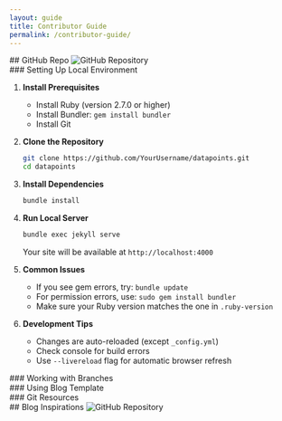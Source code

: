 ```yaml
---
layout: guide
title: Contributor Guide
permalink: /contributor-guide/
---
```


<section id="github-repo" markdown="1">
## GitHub Repo
<img src="{{ '/assets/images/picture/git-repo.jpg' | relative_url }}" alt="GitHub Repository" style="max-width: 100%; height: auto;">
</section>

<section id="local-setup" markdown="1">
### Setting Up Local Environment

1. **Install Prerequisites**
   - Install Ruby (version 2.7.0 or higher)
   - Install Bundler: `gem install bundler`
   - Install Git

2. **Clone the Repository**
   ```bash
   git clone https://github.com/YourUsername/datapoints.git
   cd datapoints
   ```

3. **Install Dependencies**
   ```bash
   bundle install
   ```

4. **Run Local Server**
   ```bash
   bundle exec jekyll serve
   ```
   Your site will be available at `http://localhost:4000`

5. **Common Issues**
   - If you see gem errors, try: `bundle update`
   - For permission errors, use: `sudo gem install bundler`
   - Make sure your Ruby version matches the one in `.ruby-version`

6. **Development Tips**
   - Changes are auto-reloaded (except `_config.yml`)
   - Check console for build errors
   - Use `--livereload` flag for automatic browser refresh
</section>

<section id="branches" markdown="1">
### Working with Branches
<!-- Branches content -->
</section>

<section id="template" markdown="1">
### Using Blog Template
<!-- Template content -->
</section>

<section id="git-resources" markdown="1">
### Git Resources
<!-- Git resources content -->
</section>

<section id="blog-inspirations" markdown="1">
## Blog Inspirations
<img src="{{ '/assets/images/picture/blog-inspirations.jpg' | relative_url }}" alt="GitHub Repository" style="max-width: 100%; height: auto;">
</section>